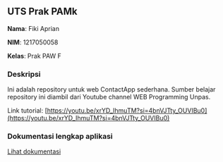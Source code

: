 ## UTS Prak PAMk

**Nama**: Fiki Aprian

**NIM**: 1217050058

**Kelas**: Prak PAW F

### Deskripsi

Ini adalah repository untuk web ContactApp sederhana. Sumber belajar repository ini diambil dari Youtube channel WEB Programming Unpas.

Link tutorial: [https://youtu.be/xrYD_IhmuTM?si=4bnVJTty_OUVIBu0](https://youtu.be/xrYD_IhmuTM?si=4bnVJTty_OUVIBu0)

### Dokumentasi lengkap aplikasi

[Lihat dokumentasi](https://docs.google.com/document/d/18XHS89N9FA8VG7dwpwWEM4LW1jlIhUUJgeeVXSGfHUM/edit?usp=sharing)
